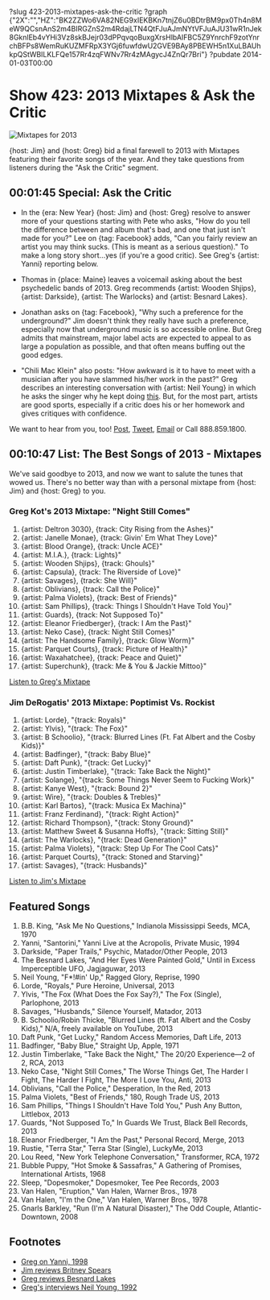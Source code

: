 ?slug 423-2013-mixtapes-ask-the-critic
?graph {"2X":"","HZ":"BK2ZZWo6VA82NEG9xIEKBKn7tnjZ6u0BDtrBM9px0Th4n8MeW9QCsnAnS2m4BIRGZnS2m4RdajLTN4QtFJuAJmNYtVFJuAJU31wR1nJek8GknlEb4vYHi3Vz8skBJejr03dPPqvqoBuxgXrsHlbAIFBC5Z9YnrchF9zotYnrchBFPs8WemRuKUZMFRpX3YGj6fuwfdwU2GVE9BAy8PBEWH5n1XuLBAUhkpQStWBILKLFQe157Rr4zqFWNv7Rr4zMAgycJ4ZnQr7Bri"}
?pubdate 2014-01-03T00:00

# Show 423: 2013 Mixtapes & Ask the Critic

![Mixtapes for 2013](https://static.soundopinions.org/images/2013/mixtapes_web.jpg)

{host: Jim} and {host: Greg} bid a final farewell to 2013 with Mixtapes featuring their favorite songs of the year. And they take questions from listeners during the "Ask the Critic" segment. 

## 00:01:45 Special: Ask the Critic
- In the {era: New Year} {host: Jim} and {host: Greg} resolve to answer more of your questions starting with Pete who asks, "How do you tell the difference between and album that's bad, and one that just isn't made for you?" Lee on {tag: Facebook} adds, "Can you fairly review an artist you may think sucks. (This is meant as a serious question)." 
To make a long story short...yes (if you're a good critic). See Greg's {artist: Yanni} reporting below.

- Thomas in {place: Maine} leaves a voicemail asking about the best psychedelic bands of 2013. Greg recommends {artist: Wooden Shjips}, {artist: Darkside}, {artist: The Warlocks} and {artist: Besnard Lakes}.
- Jonathan asks on {tag: Facebook}, "Why such a preference for the underground?" 
Jim doesn't think they really have such a preference, especially now that underground music is so accessible online. But Greg admits that mainstream, major label acts are expected to appeal to as large a population as possible, and that often means buffing out the good edges.

- "Chili Mac Klein" also posts: "How awkward is it to have to meet with a musician after you have slammed his/her work in the past?"
Greg describes an interesting conversation with {artist: Neil Young} in which he asks the singer why he kept doing [this](http://songmeanings.com/songs/view/126058/). But, for the most part, artists are good sports, especially if a critic does his or her homework and gives critiques with confidence.

We want to hear from you, too! [Post](http://www.facebook.com/soundopinions), [Tweet](https://twitter.com/soundopinions), [Email](interact@soundopinions.org) or Call 888.859.1800.

## 00:10:47 List: The Best Songs of 2013 - Mixtapes

We've said goodbye to 2013, and now we want to salute the tunes that wowed us. There's no better way than with a personal mixtape from {host: Jim} and {host: Greg} to you. 

### Greg Kot's 2013 Mixtape: "Night Still Comes"

1. {artist: Deltron 3030}, {track: City Rising from the Ashes}"
2. {artist: Janelle Monae}, {track: Givin' Em What They Love}"
3. {artist: Blood Orange}, {track: Uncle ACE}"
4. {artist: M.I.A.}, {track: Lights}"
5. {artist: Wooden Shjips}, {track: Ghouls}"
6. {artist: Capsula}, {track: The Riverside of Love}"
7. {artist: Savages}, {track: She Will}"
8. {artist: Oblivians}, {track: Call the Police}"
9. {artist: Palma Violets}, {track: Best of Friends}"
10. {artist: Sam Phillips}, {track: Things I Shouldn't Have Told You}"
11. {artist: Guards}, {track: Not Supposed To}"
12. {artist: Eleanor Friedberger}, {track: I Am the Past}"
13. {artist: Neko Case}, {track: Night Still Comes}"
14. {artist: The Handsome Family}, {track: Glow Worm}"
15. {artist: Parquet Courts}, {track: Picture of Health}"
16. {artist: Waxahatchee}, {track: Peace and Quiet}"
17. {artist: Superchunk}, {track: Me & You & Jackie Mittoo}"

[Listen to Greg's Mixtape](https://soundcloud.com/soundopinions/gregs-2013-mixtape)

### Jim DeRogatis' 2013 Mixtape: Poptimist Vs. Rockist

1. {artist: Lorde}, "{track: Royals}"
2. {artist: Ylvis}, "{track: The Fox}"
3. {artist: B Schoolio}, "{track: Blurred Lines (Ft. Fat Albert and the Cosby Kids)}"
4. {artist: Badfinger}, "{track: Baby Blue}"
5. {artist: Daft Punk}, "{track: Get Lucky}"
6. {artist: Justin Timberlake}, "{track: Take Back the Night}"
7. {artist: Solange}, "{track: Some Things Never Seem to Fucking Work}"
8. {artist: Kanye West}, "{track: Bound 2}"
9. {artist: Wire}, "{track: Doubles & Trebles}"
10. {artist: Karl Bartos}, "{track: Musica Ex Machina}"
11. {artist: Franz Ferdinand}, "{track: Right Action}"
12. {artist: Richard Thompson}, "{track: Stony Ground}"
13. {artist: Matthew Sweet & Susanna Hoffs}, "{track: Sitting Still}"
14. {artist: The Warlocks}, "{track: Dead Generation}"
15. {artist: Palma Violets}, "{track: Step Up For The Cool Cats}"
16. {artist: Parquet Courts}, "{track: Stoned and Starving}"
17. {artist: Savages}, "{track: Husbands}"

[Listen to Jim's Mixtape](https://soundcloud.com/soundopinions/jims-2013-mixtape)

## Featured Songs

1. B.B. King, "Ask Me No Questions," Indianola Mississippi Seeds, MCA, 1970
1. Yanni, "Santorini," Yanni Live at the Acropolis, Private Music, 1994
1. Darkside, "Paper Trails," Psychic, Matador/Other People, 2013
1. The Besnard Lakes, "And Her Eyes Were Painted Gold," Until in Excess Imperceptible UFO, Jagjaguwar, 2013
1. Neil Young, "F*!#in' Up," Ragged Glory, Reprise, 1990
1. Lorde, "Royals," Pure Heroine, Universal, 2013
1. Ylvis, "The Fox (What Does the Fox Say?)," The Fox (Single), Parlophone, 2013
1. Savages, "Husbands," Silence Yourself, Matador, 2013
1. B. Schoolio/Robin Thicke, "Blurred Lines (ft. Fat Albert and the Cosby Kids)," N/A, freely available on YouTube, 2013
1. Daft Punk, "Get Lucky," Random Access Memories, Daft Life, 2013
1. Badfinger, "Baby Blue," Straight Up, Apple, 1971
1. Justin Timberlake, "Take Back the Night," The 20/20 Experience—2 of 2, RCA, 2013
1. Neko Case, "Night Still Comes," The Worse Things Get, The Harder I Fight, The Harder I Fight, The More I Love You, Anti, 2013
1. Oblivians, "Call the Police," Desperation, In the Red, 2013
1. Palma Violets, "Best of Friends," 180, Rough Trade US, 2013
1. Sam Phillips, "Things I Shouldn't Have Told You," Push Any Button, Littlebox, 2013
1. Guards, "Not Supposed To," In Guards We Trust, Black Bell Records, 2013
1. Eleanor Friedberger, "I Am the Past," Personal Record, Merge, 2013
1. Rustie, "Terra Star," Terra Star (Single), LuckyMe, 2013
1. Lou Reed, "New York Telephone Conversation," Transformer, RCA, 1972
1. Bubble Puppy, "Hot Smoke & Sassafras," A Gathering of Promises, International Artists, 1968
1. Sleep, "Dopesmoker," Dopesmoker, Tee Pee Records, 2003
1. Van Halen, "Eruption," Van Halen, Warner Bros., 1978
1. Van Halen, "I'm the One," Van Halen, Warner Bros., 1978
1. Gnarls Barkley, "Run (I'm A Natural Disaster)," The Odd Couple, Atlantic-Downtown, 2008


## Footnotes
- [Greg on Yanni, 1998](http://articles.chicagotribune.com/1998-02-15/news/9802150447_1_world-music-previous-song-concert)
- [Jim reviews Britney Spears](http://www.jimdero.com/News2008/BritneySpearsCircus.htm)
- [Greg reviews Besnard Lakes](http://articles.chicagotribune.com/2013-04-01/entertainment/chi-besnard-lakes-review-20130401_1_jace-lasek-olga-goreas-album-review)
- [Greg's interviews Neil Young, 1992](http://articles.chicagotribune.com/1992-11-01/entertainment/9204080877_1_sonic-youth-ragged-glory-solo-acoustic-tour)
